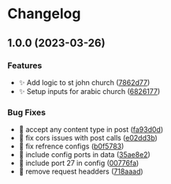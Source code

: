 # Changelog

## 1.0.0 (2023-03-26)


### Features

* :sparkles: Add logic to st john church ([7862d77](https://github.com/jacobgad/sdsa-hdmi/commit/7862d774241c422aae1357bbe8d99a549bb750ad))
* :sparkles: Setup inputs for arabic church ([6826177](https://github.com/jacobgad/sdsa-hdmi/commit/6826177882fa6e5b10a2c9d77133da6496bf3901))


### Bug Fixes

* :bug: accept any content type in post ([fa93d0d](https://github.com/jacobgad/sdsa-hdmi/commit/fa93d0de47d107b478b9f4225e4d6b11710c9797))
* :bug: fix cors issues with post calls ([e02dd3b](https://github.com/jacobgad/sdsa-hdmi/commit/e02dd3bac13bf09bedffaeb6c576e9d857db0bfd))
* :bug: fix refrence configs ([b0f5783](https://github.com/jacobgad/sdsa-hdmi/commit/b0f578301f7e481b7ab5a8ff644fd9e5bc65cd9c))
* :bug: include config ports in data ([35ae8e2](https://github.com/jacobgad/sdsa-hdmi/commit/35ae8e2aabd29a7475b3e028d9e148d9f62e79ea))
* :bug: include port 27 in config ([00776fa](https://github.com/jacobgad/sdsa-hdmi/commit/00776fa22d720c39164ac657081f184e682a6081))
* :bug: remove request headders ([718aaad](https://github.com/jacobgad/sdsa-hdmi/commit/718aaad74b277abec44fb9f14899aa0eb7b23c7e))
